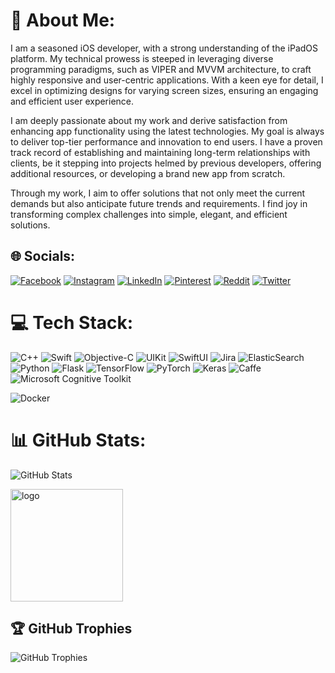 # 💫 About Me:
I am a seasoned iOS developer, with a strong understanding of the iPadOS platform. My technical prowess is steeped in leveraging diverse programming paradigms, such as VIPER and MVVM architecture, to craft highly responsive and user-centric applications. With a keen eye for detail, I excel in optimizing designs for varying screen sizes, ensuring an engaging and efficient user experience.

I am deeply passionate about my work and derive satisfaction from enhancing app functionality using the latest technologies. My goal is always to deliver top-tier performance and innovation to end users. I have a proven track record of establishing and maintaining long-term relationships with clients, be it stepping into projects helmed by previous developers, offering additional resources, or developing a brand new app from scratch.

Through my work, I aim to offer solutions that not only meet the current demands but also anticipate future trends and requirements. I find joy in transforming complex challenges into simple, elegant, and efficient solutions. 

## 🌐 Socials:
[![Facebook](https://img.shields.io/badge/Facebook-%231877F2.svg?logo=Facebook&logoColor=white)](https://www.facebook.com/profile.php?id=100008001041013) [![Instagram](https://img.shields.io/badge/Instagram-%23E4405F.svg?logo=Instagram&logoColor=white)](https://instagram.com/etonealbert) [![LinkedIn](https://img.shields.io/badge/LinkedIn-%230077B5.svg?logo=linkedin&logoColor=white)](https://linkedin.com/in/albert-lukmanov/) [![Pinterest](https://img.shields.io/badge/Pinterest-%23E60023.svg?logo=Pinterest&logoColor=white)](https://pinterest.com/albertlukmanov99) [![Reddit](https://img.shields.io/badge/Reddit-%23FF4500.svg?logo=Reddit&logoColor=white)](https://reddit.com/user/etonealbert) [![Twitter](https://img.shields.io/badge/Twitter-%231DA1F2.svg?logo=Twitter&logoColor=white)](https://twitter.com/etonealbert) 

# 💻 Tech Stack:
![C++](https://img.shields.io/badge/c++-%2300599C.svg?style=for-the-badge&logo=c%2B%2B&logoColor=white)
![Swift](https://img.shields.io/badge/swift-F54A2A?style=for-the-badge&logo=swift&logoColor=white)
![Objective-C](https://img.shields.io/badge/Objective--C-%236231D6.svg?style=for-the-badge&logo=objective-c&logoColor=white)
![UIKit](https://img.shields.io/badge/UIKit-%23000000.svg?style=for-the-badge&logo=UIKit&logoColor=white)
![SwiftUI](https://img.shields.io/badge/SwiftUI-%23000000.svg?style=for-the-badge&logo=SwiftUI&logoColor=white)
![Jira](https://img.shields.io/badge/jira-%230A0FFF.svg?style=for-the-badge&logo=jira&logoColor=white)
![ElasticSearch](https://img.shields.io/badge/-ElasticSearch-005571?style=for-the-badge&logo=elasticsearch)
![Python](https://img.shields.io/badge/python-%233776AB.svg?style=for-the-badge&logo=python&logoColor=white)
![Flask](https://img.shields.io/badge/Flask-%23000.svg?style=for-the-badge&logo=flask&logoColor=white)
![TensorFlow](https://img.shields.io/badge/TensorFlow-%23FF6F00.svg?style=for-the-badge&logo=tensorflow&logoColor=white)
![PyTorch](https://img.shields.io/badge/PyTorch-%23EE4C2C.svg?style=for-the-badge&logo=pytorch&logoColor=white)
![Keras](https://img.shields.io/badge/Keras-%23D00000.svg?style=for-the-badge&logo=keras&logoColor=white)
![Caffe](https://img.shields.io/badge/Caffe-%23FF6F00.svg?style=for-the-badge&logo=caffe&logoColor=white)
![Microsoft Cognitive Toolkit](https://img.shields.io/badge/Microsoft_Cognitive_Toolkit-%230078D4.svg?style=for-the-badge&logo=microsoftcognitivetoolkit&logoColor=white)


 ![Docker](https://img.shields.io/badge/docker-%230db7ed.svg?style=for-the-badge&logo=docker&logoColor=white)

# 📊 GitHub Stats:
![GitHub Stats](https://github-readme-stats.vercel.app/api?username=etonealbert&theme=gruvbox&hide_border=false&include_all_commits=false&count_private=true&layout=compact)
  
<img src="https://github-readme-stats.vercel.app/api/top-langs/?username=tychengaf&layout=compact&bg_color=DEG,e96443,904e95" alt="logo" height="180" style="max-width:100%"/> </p>


## 🏆 GitHub Trophies
![GitHub Trophies](https://github-profile-trophy.vercel.app/?username=etonealbert&theme=gruvbox&no-frame=false&no-bg=true&margin-w=4)

<!--
**etonealbert/etonealbert** is a ✨ _special_ ✨ repository because its `README.md` (this file) appears on your GitHub profile.

Here are some ideas to get you started:

- 🔭 I’m currently working on ...
- 🌱 I’m currently learning ...
- 👯 I’m looking to collaborate on ...
- 🤔 I’m looking for help with ...
- 💬 Ask me about ...
- 📫 How to reach me: ...
- 😄 Pronouns: ...
- ⚡ Fun fact: ...
-->
